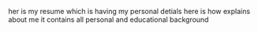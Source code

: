 her is my resume
which is having my personal detials
here is how explains about me
it contains all personal and educational background















